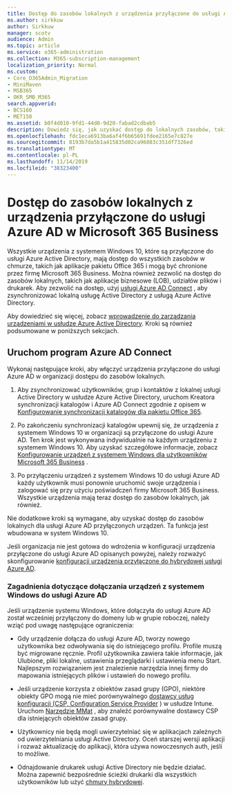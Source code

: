 ```yaml
---
title: Dostęp do zasobów lokalnych z urządzenia przyłączone do usługi Azure AD w Microsoft 365 Business
ms.author: sirkkuw
author: Sirkkuw
manager: scotv
audience: Admin
ms.topic: article
ms.service: o365-administration
ms.collection: M365-subscription-management
localization_priority: Normal
ms.custom:
- Core_O365Admin_Migration
- MiniMaven
- MSB365
- OKR_SMB_M365
search.appverid:
- BCS160
- MET150
ms.assetid: b0f4d010-9fd1-44d0-9d20-fabad2cdbab5
description: Dowiedz się, jak uzyskać dostęp do lokalnych zasobów, takich jak aplikacje biznesowe, udziały plików i drukarki z urządzenia z systemem Windows 10 przyłączonych do usługi Azure Active Directory.
ms.openlocfilehash: fdc1eca6913ba6af4f6b65691fdee2165e7c827e
ms.sourcegitcommit: 8193b7da5b1a415835d02ca96883c351df7326ed
ms.translationtype: MT
ms.contentlocale: pl-PL
ms.lasthandoff: 11/14/2019
ms.locfileid: "38323400"
---
```

# <a name="access-on-premises-resources-from-an-azure-ad-joined-device-in-microsoft-365-business"></a>Dostęp do zasobów lokalnych z urządzenia przyłączone do usługi Azure AD w Microsoft 365 Business

Wszystkie urządzenia z systemem Windows 10, które są przyłączone do usługi Azure Active Directory, mają dostęp do wszystkich zasobów w chmurze, takich jak aplikacje pakietu Office 365 i mogą być chronione przez firmę Microsoft 365 Business. Można również zezwolić na dostęp do zasobów lokalnych, takich jak aplikacje biznesowe (LOB), udziałów plików i drukarek. Aby zezwolić na dostęp, użyj [usługi Azure AD Connect](https://docs.microsoft.com/azure/active-directory/connect/active-directory-aadconnect) , aby zsynchronizować lokalną usługę Active Directory z usługą Azure Active Directory. 

Aby dowiedzieć się więcej, zobacz [wprowadzenie do zarządzania urządzeniami w usłudze Azure Active Directory](https://docs.microsoft.com/azure/active-directory/device-management-introduction).
Kroki są również podsumowane w poniższych sekcjach.

## <a name="run-azure-ad-connect"></a>Uruchom program Azure AD Connect

Wykonaj następujące kroki, aby włączyć urządzenia przyłączone do usługi Azure AD w organizacji dostępu do zasobów lokalnych.
  
1. Aby zsynchronizować użytkowników, grup i kontaktów z lokalnej usługi Active Directory w usłudze Azure Active Directory, uruchom Kreatora synchronizacji katalogów i Azure AD Connect zgodnie z opisem w [Konfigurowanie synchronizacji katalogów dla pakietu Office 365](https://support.office.com/article/1b3b5318-6977-42ed-b5c7-96fa74b08846).
    
2. Po zakończeniu synchronizacji katalogów upewnij się, że urządzenia z systemem Windows 10 w organizacji są przyłączone do usługi Azure AD. Ten krok jest wykonywana indywidualnie na każdym urządzeniu z systemem Windows 10. Aby uzyskać szczegółowe informacje, zobacz [Konfigurowanie urządzeń z systemem Windows dla użytkowników Microsoft 365 Business](set-up-windows-devices.md) . 
    
3. Po przyłączeniu urządzeń z systemem Windows 10 do usługi Azure AD każdy użytkownik musi ponownie uruchomić swoje urządzenia i zalogować się przy użyciu poświadczeń firmy Microsoft 365 Business. Wszystkie urządzenia mają teraz dostęp do zasobów lokalnych, jak również.
    
Nie dodatkowe kroki są wymagane, aby uzyskać dostęp do zasobów lokalnych dla usługi Azure AD przyłączonych urządzeń. Ta funkcja jest wbudowana w system Windows 10. 
  
Jeśli organizacja nie jest gotowa do wdrożenia w konfiguracji urządzenia przyłączone do usługi Azure AD opisanych powyżej, należy rozważyć skonfigurowanie [konfiguracji urządzenia przyłączone do hybrydowej usługi Azure AD](manage-windows-devices.md).
  
### <a name="considerations-when-you-join-windows-devices-to-azure-ad"></a>Zagadnienia dotyczące dołączania urządzeń z systemem Windows do usługi Azure AD

Jeśli urządzenie systemu Windows, które dołączyła do usługi Azure AD został wcześniej przyłączony do domeny lub w grupie roboczej, należy wziąć pod uwagę następujące ograniczenia:
  
- Gdy urządzenie dołącza do usługi Azure AD, tworzy nowego użytkownika bez odwoływania się do istniejącego profilu. Profile muszą być migrowane ręcznie. Profil użytkownika zawiera takie informacje, jak Ulubione, pliki lokalne, ustawienia przeglądarki i ustawienia menu Start. Najlepszym rozwiązaniem jest znalezienie narzędzia innej firmy do mapowania istniejących plików i ustawień do nowego profilu.

- Jeśli urządzenie korzysta z obiektów zasad grupy (GPO), niektóre obiekty GPO mogą nie mieć porównywalnego [dostawcy usług konfiguracji (CSP, Configuration Service Provider](https://docs.microsoft.com/windows/configuration/provisioning-packages/how-it-pros-can-use-configuration-service-providers) ) w usłudze Intune. Uruchom [Narzędzie MMat](https://www.microsoft.com/download/details.aspx?id=45520) , aby znaleźć porównywalne dostawcy CSP dla istniejących obiektów zasad grupy.

- Użytkownicy nie będą mogli uwierzytelniać się w aplikacjach zależnych od uwierzytelniania usługi Active Directory. Oceń starszej wersji aplikacji i rozważ aktualizację do aplikacji, która używa nowoczesnych auth, jeśli to możliwe.

- Odnajdowanie drukarek usługi Active Directory nie będzie działać. Można zapewnić bezpośrednie ścieżki drukarki dla wszystkich użytkowników lub użyć [chmury hybrydowej](https://docs.microsoft.com/windows-server/administration/hybrid-cloud-print/hybrid-cloud-print-deploy).
